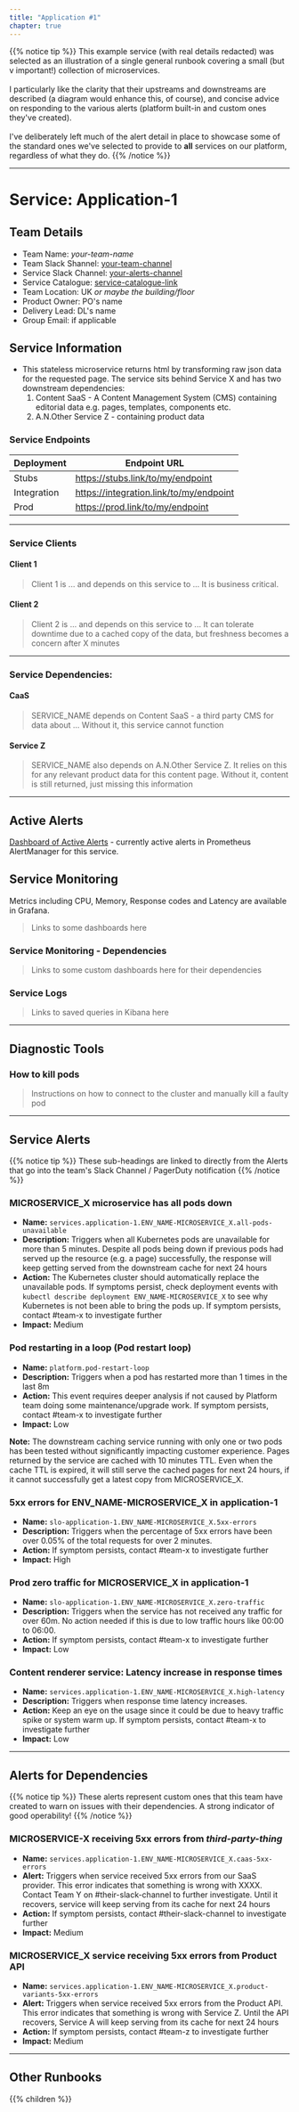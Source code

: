 ```yaml
---
title: "Application #1"
chapter: true
---
```


{{% notice tip %}}
This example service (with real details redacted) was selected as an illustration of a single general runbook covering a small (but v important!) collection of microservices.
<br /><br />
I particularly like the clarity that their upstreams and downstreams are described (a diagram would enhance this, of course), and concise advice on responding to the various alerts (platform built-in and custom ones they've created).
<br /><br />
I've deliberately left much of the alert detail in place to showcase some of the standard ones we've selected to provide to **all** services on our platform, regardless of what they do.
{{% /notice %}}

---

# Service: Application-1

## Team Details

- Team Name: *your-team-name*
- Team Slack Shannel: [your-team-channel](#the-slack-channel)
- Service Slack Channel: [your-alerts-channel](#the-slack-channel)
- Service Catalogue: [service-catalogue-link](#the-service-catalogue)
- Team Location: UK _or maybe the building/floor_
- Product Owner: PO's name
- Delivery Lead: DL's name
- Group Email: if applicable

## Service Information

- This stateless microservice returns html by transforming raw json data for the requested page. The service sits behind Service X and has two downstream dependencies:
  1. Content SaaS - A Content Management System (CMS) containing editorial data e.g. pages, templates, components etc.
  2. A.N.Other Service Z - containing product data

### Service Endpoints

| Deployment | Endpoint URL |
| --- | --- |
| Stubs        | https://stubs.link/to/my/endpoint |
| Integration  | https://integration.link/to/my/endpoint |
| Prod         | https://prod.link/to/my/endpoint |

---

### Service Clients

#### Client 1

> Client 1 is ... and depends on this service to ... It is business critical.

#### Client 2

> Client 2 is ... and depends on this service to ... It can tolerate downtime due to a cached copy of the data, but freshness becomes a concern after X minutes

---

### Service Dependencies:

#### CaaS

> SERVICE_NAME depends on Content SaaS - a third party CMS for data about ... Without it, this service cannot function

#### Service Z

> SERVICE_NAME also depends on A.N.Other Service Z. It relies on this for any relevant product data for this content page. Without it, content is still returned, just missing this information

---

## Active Alerts

[Dashboard of Active Alerts](https://link/goes/here) - currently active alerts in Prometheus AlertManager for this service.

## Service Monitoring

Metrics including CPU, Memory, Response codes and Latency are available in Grafana.

> Links to some dashboards here

### Service Monitoring - Dependencies

> Links to some custom dashboards here for their dependencies

### Service Logs

> Links to saved queries in Kibana here

---

## Diagnostic Tools

### How to kill pods

> Instructions on how to connect to the cluster and manually kill a faulty pod

---

## Service Alerts

{{% notice tip %}}
These sub-headings are linked to directly from the Alerts that go into the team's Slack Channel / PagerDuty notification
{{% /notice %}}

### MICROSERVICE_X microservice has all pods down

- **Name:** `services.application-1.ENV_NAME-MICROSERVICE_X.all-pods-unavailable`
- **Description:** Triggers when all Kubernetes pods are unavailable for more than 5 minutes. Despite all pods being down if previous pods had served up the resource (e.g. a page) successfully, the response will keep getting served from the downstream cache for next 24 hours
- **Action:** The Kubernetes cluster should automatically replace the unavailable pods. If symptoms persist, check deployment events with `kubectl describe deployment ENV_NAME-MICROSERVICE_X` to see why Kubernetes is not been able to bring the pods up. If symptom persists, contact #team-x to investigate further
- **Impact:** Medium

### Pod restarting in a loop (Pod restart loop)

- **Name:** `platform.pod-restart-loop`
- **Description:** Triggers when a pod has restarted more than 1 times in the last 8m
- **Action:** This event requires deeper analysis if not caused by Platform team doing some maintenance/upgrade work. If symptom persists, contact #team-x to investigate further
- **Impact:** Low

**Note:** The downstream caching service running with only one or two pods has been tested without significantly impacting customer experience. Pages returned by the service are cached with 10 minutes TTL. Even when the cache TTL is expired, it will still serve the cached pages for next 24 hours, if it cannot successfully get a latest copy from MICROSERVICE_X.

### 5xx errors for ENV_NAME-MICROSERVICE_X in application-1

- **Name:** `slo-application-1.ENV_NAME-MICROSERVICE_X.5xx-errors`
- **Description:** Triggers when the percentage of 5xx errors have been over 0.05% of the total requests for over 2 minutes.
- **Action:** If symptom persists, contact #team-x to investigate further
- **Impact:** High

### Prod zero traffic for MICROSERVICE_X in application-1

- **Name:** `slo-application-1.ENV_NAME-MICROSERVICE_X.zero-traffic`
- **Description:** Triggers when the service has not received any traffic for over 60m. No action needed if this is due to low traffic hours like 00:00 to 06:00.
- **Action:** If symptom persists, contact #team-x to investigate further
- **Impact:** Low

### Content renderer service: Latency increase in response times

- **Name:** `services.application-1.ENV_NAME-MICROSERVICE_X.high-latency`
- **Description:** Triggers when response time latency increases.
- **Action:** Keep an eye on the usage since it could be due to heavy traffic spike or system warm up. If symptom persists, contact #team-x to investigate further
- **Impact:** Low

---

## Alerts for Dependencies

{{% notice tip %}}
These alerts represent custom ones that this team have created to warn on issues with their dependencies. A strong indicator of good operability!
{{% /notice %}}

### MICROSERVICE-X receiving 5xx errors from _third-party-thing_

- **Name:** `services.application-1.ENV_NAME-MICROSERVICE_X.caas-5xx-errors`
- **Alert:** Triggers when service received 5xx errors from our SaaS provider. This error indicates that something is wrong with XXXX. Contact Team Y on #their-slack-channel to further investigate. Until it recovers, service will keep serving from its cache for next 24 hours
- **Action:** If symptom persists, contact #their-slack-channel to investigate further
- **Impact:** Medium

### MICROSERVICE_X service receiving 5xx errors from Product API

- **Name:** `services.application-1.ENV_NAME-MICROSERVICE_X.product-variants-5xx-errors`
- **Alert:** Triggers when service received 5xx errors from the Product API. This error indicates that something is wrong with Service Z. Until the API recovers, Service A will keep serving from its cache for next 24 hours
- **Action:** If symptom persists, contact #team-z to investigate further
- **Impact:** Medium

---

## Other Runbooks

{{% children %}}
